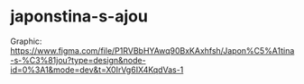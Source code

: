 ﻿# japonstina-s-ajou

Graphic: https://www.figma.com/file/P1RVBbHYAwq90BxKAxhfsh/Japon%C5%A1tina-s-%C3%81jou?type=design&node-id=0%3A1&mode=dev&t=X0IrVg6IX4KqdVas-1
